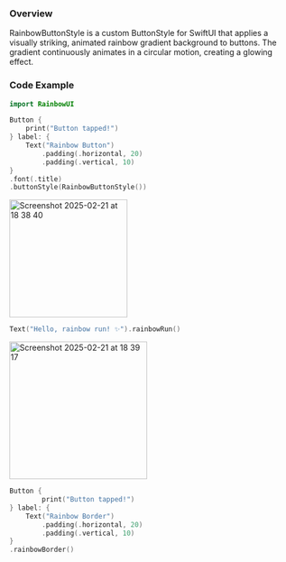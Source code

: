 
### Overview

RainbowButtonStyle is a custom ButtonStyle for SwiftUI that applies a visually striking, animated rainbow gradient background to buttons.
The gradient continuously animates in a circular motion, creating a glowing effect. 

### Code Example

```swift
import RainbowUI

Button {
    print("Button tapped!")
} label: {
    Text("Rainbow Button")
        .padding(.horizontal, 20)
        .padding(.vertical, 10)
}
.font(.title)
.buttonStyle(RainbowButtonStyle())
```
<img width="209" alt="Screenshot 2025-02-21 at 18 38 40" src="https://github.com/user-attachments/assets/24367602-4aa9-41f6-8932-606132915b70" />


```swift
Text("Hello, rainbow run! ✨").rainbowRun()
```
<img width="244" alt="Screenshot 2025-02-21 at 18 39 17" src="https://github.com/user-attachments/assets/f26d68f5-4b42-4391-9d04-979c2c023bc3" />


```swift
Button {
        print("Button tapped!")
} label: {
    Text("Rainbow Border")
        .padding(.horizontal, 20)
        .padding(.vertical, 10)
}
.rainbowBorder()
```
